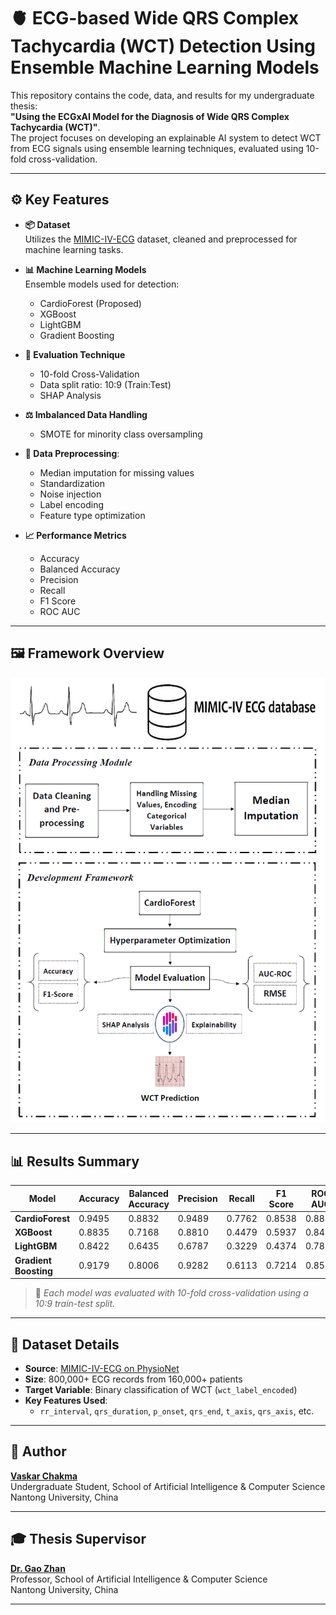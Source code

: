 # 🫀 ECG-based Wide QRS Complex Tachycardia (WCT) Detection Using Ensemble Machine Learning Models

This repository contains the code, data, and results for my undergraduate thesis:  
**"Using the ECGxAI Model for the Diagnosis of Wide QRS Complex Tachycardia (WCT)"**.  
The project focuses on developing an explainable AI system to detect WCT from ECG signals using ensemble learning techniques, evaluated using 10-fold cross-validation.

---

## ⚙️ Key Features

- **📦 Dataset**  
  Utilizes the [MIMIC-IV-ECG](https://physionet.org/content/mimic-iv-ecg/1.0/) dataset, cleaned and preprocessed for machine learning tasks.

- **📊 Machine Learning Models**  
  Ensemble models used for detection:
  - CardioForest (Proposed)
  - XGBoost
  - LightGBM
  - Gradient Boosting

- **🔁 Evaluation Technique**  
  - 10-fold Cross-Validation  
  - Data split ratio: 10:9 (Train:Test)
  - SHAP Analysis

- **⚖️ Imbalanced Data Handling**  
  - SMOTE for minority class oversampling

- **🧼 Data Preprocessing**:
  - Median imputation for missing values  
  - Standardization  
  - Noise injection  
  - Label encoding  
  - Feature type optimization

- **📈 Performance Metrics**
  - Accuracy
  - Balanced Accuracy
  - Precision
  - Recall
  - F1 Score
  - ROC AUC

---

## 🖼️ Framework Overview

![Model Framework](framework.png)  

---

## 📊 Results Summary

| Model            | Accuracy  | Balanced Accuracy  | Precision | Recall  | F1 Score  | ROC AUC |
|------------------|------------------|----------------------------|-------------------|----------------|------------------|----------------|
| **CardioForest**     | 0.9495           | 0.8832                     | 0.9489            | 0.7762         | 0.8538           | 0.8833         |
| **XGBoost**          | 0.8835           | 0.7168                     | 0.8810            | 0.4479         | 0.5937           | 0.8495         |
| **LightGBM**         | 0.8422           | 0.6435                     | 0.6787            | 0.3229         | 0.4374           | 0.7806         |
| **Gradient Boosting**| 0.9179           | 0.8006                     | 0.9282            | 0.6113         | 0.7214           | 0.8544         |

> 📌 *Each model was evaluated with 10-fold cross-validation using a 10:9 train-test split.*

---

## 📖 Dataset Details

- **Source**: [MIMIC-IV-ECG on PhysioNet](https://physionet.org/content/mimic-iv-ecg/1.0/)
- **Size**: 800,000+ ECG records from 160,000+ patients
- **Target Variable**: Binary classification of WCT (`wct_label_encoded`)
- **Key Features Used**:
  - `rr_interval`, `qrs_duration`, `p_onset`, `qrs_end`, `t_axis`, `qrs_axis`, etc.

---

## 🧠 Author

**[Vaskar Chakma](https://scholar.google.com/citations?user=aE4O5HUAAAAJ&hl=en)**  
Undergraduate Student, School of Artificial Intelligence & Computer Science  
Nantong University, China

---

## 🎓 Thesis Supervisor

**[Dr. Gao Zhan](https://ai.ntu.edu.cn/2024/0817/c9718a246517/page.htm)**  
Professor, School of Artificial Intelligence & Computer Science  
Nantong University, China

---
